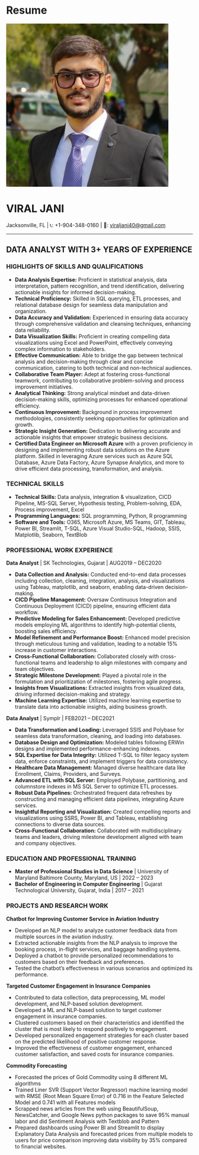 # Resume
![Viral Jani's Profile Picture](https://github.com/Viral-0/UMBC-DATA606-FALL2023-MONDAY/blob/main/Viral_Profile_Photo_3.jpeg)
# VIRAL JANI
Jacksonville, FL | 📞: +1-904-348-0160 | 📧: viraljani40@gmail.com

---

## DATA ANALYST WITH 3+ YEARS OF EXPERIENCE

### HIGHLIGHTS OF SKILLS AND QUALIFICATIONS
- **Data Analysis Expertise:** Proficient in statistical analysis, data interpretation, pattern recognition, and trend identification, delivering actionable insights for informed decision-making.
- **Technical Proficiency:** Skilled in SQL querying, ETL processes, and relational database design for seamless data manipulation and organization.
- **Data Accuracy and Validation:** Experienced in ensuring data accuracy through comprehensive validation and cleansing techniques, enhancing data reliability.
- **Data Visualization Skills:** Proficient in creating compelling data visualizations using Excel and PowerPoint, effectively conveying complex information to stakeholders.
- **Effective Communication:** Able to bridge the gap between technical analysis and decision-making through clear and concise communication, catering to both technical and non-technical audiences.
- **Collaborative Team Player:** Adept at fostering cross-functional teamwork, contributing to collaborative problem-solving and process improvement initiatives.
- **Analytical Thinking:** Strong analytical mindset and data-driven decision-making skills, optimizing processes for enhanced operational efficiency.
- **Continuous Improvement:** Background in process improvement methodologies, consistently seeking opportunities for optimization and growth.
- **Strategic Insight Generation:** Dedication to delivering accurate and actionable insights that empower strategic business decisions.
- **Certified Data Engineer on Microsoft Azure** with a proven proficiency in designing and implementing robust data solutions on the Azure platform. Skilled in leveraging Azure services such as Azure SQL Database, Azure Data Factory, Azure Synapse Analytics, and more to drive efficient data processing, transformation, and analysis.

### TECHNICAL SKILLS
- **Technical Skills:** Data analysis, integration & visualization, CICD Pipeline, MS-SQL Server, Hypothesis testing, Problem-solving, EDA, Process improvement, Excel 
- **Programming Languages:** SQL programming, Python, R programming
- **Software and Tools:** O365, Microsoft Azure, MS Teams, GIT, Tableau, Power BI, Streamlit, T-SQL, Azure Visual Studio-SQL, Hadoop, SSIS, Matplotlib, Seaborn, TextBlob

### PROFESSIONAL WORK EXPERIENCE
**Data Analyst** | SK Technologies, Gujarat | AUG2019 – DEC2020
- **Data Collection and Analysis:** Conducted end-to-end data processes including collection, cleaning, integration, analysis, and visualizations using Tableau, matplotlib, and seaborn, enabling data-driven decision-making.
- **CICD Pipeline Management:** Oversaw Continuous Integration and Continuous Deployment (CICD) pipeline, ensuring efficient data workflow.
- **Predictive Modeling for Sales Enhancement:** Developed predictive models employing ML algorithms to identify high-potential clients, boosting sales efficiency.
- **Model Refinement and Performance Boost:** Enhanced model precision through meticulous tuning and validation, leading to a notable 15% increase in customer interactions.
- **Cross-Functional Collaboration:** Collaborated closely with cross-functional teams and leadership to align milestones with company and team objectives.
- **Strategic Milestone Development:** Played a pivotal role in the formulation and prioritization of milestones, fostering agile progress.
- **Insights from Visualizations:** Extracted insights from visualized data, driving informed decision-making and strategy.
- **Machine Learning Expertise:** Utilized machine learning expertise to translate data into actionable insights, aiding business growth.

**Data Analyst** | Symplr | FEB2021 – DEC2021
- **Data Transformation and Loading:** Leveraged SSIS and Polybase for seamless data transformation, cleaning, and loading into databases.
- **Database Design and Optimization:** Modeled tables following ERWin designs and implemented performance-enhancing indexes.
- **SQL Expertise for Data Integrity:** Utilized T-SQL to filter legacy system data, enforce constraints, and implement triggers for data consistency.
- **Healthcare Data Management:** Managed diverse healthcare data like Enrollment, Claims, Providers, and Surveys.
- **Advanced ETL with SQL Server:** Employed Polybase, partitioning, and columnstore indexes in MS SQL Server to optimize ETL processes.
- **Robust Data Pipelines:** Orchestrated frequent data refreshes by constructing and managing efficient data pipelines, integrating Azure services.
- **Insightful Reporting and Visualization:** Created compelling reports and visualizations using SSRS, Power BI, and Tableau, establishing connections to diverse data sources.
- **Cross-Functional Collaboration:** Collaborated with multidisciplinary teams and leaders, driving milestone development aligned with team and company objectives.

### EDUCATION AND PROFESSIONAL TRAINING
- **Master of Professional Studies in Data Science** | University of Maryland Baltimore County, Maryland, US | 2022 – 2023
- **Bachelor of Engineering in Computer Engineering** | Gujarat Technological University, Gujarat, India | 2017 – 2021

### PROJECTS AND RESEARCH WORK
**Chatbot for Improving Customer Service in Aviation Industry**
- Developed an NLP model to analyze customer feedback data from multiple sources in the aviation industry.
- Extracted actionable insights from the NLP analysis to improve the booking process, in-flight services, and baggage handling systems.
- Deployed a chatbot to provide personalized recommendations to customers based on their feedback and preferences.
- Tested the chatbot’s effectiveness in various scenarios and optimized its performance.

**Targeted Customer Engagement in Insurance Companies**
- Contributed to data collection, data preprocessing, ML model development, and NLP-based solution development.
-	Developed a ML and NLP-based solution to target customer engagement in insurance companies.
-	Clustered customers based on their characteristics and identified the cluster that is most likely to respond positively to engagement.
-	Developed personalized engagement strategies for each cluster based on the predicted likelihood of positive customer response.
-	Improved the effectiveness of customer engagement, enhanced customer satisfaction, and saved costs for insurance companies.

**Commodity Forecasting**
-	Forecasted the prices of Gold Commodity using 8 different ML algorithms
-	Trained Liner SVR (Support Vector Regressor) machine learning model with RMSE (Root Mean Square Error) of 0.716 in the Feature Selected Model and 0.741 with all Features models
-	Scrapped news articles from the web using BeautifulSoup, NewsCatcher, and Google News python packages to save 95% manual labor and did Sentiment Analysis with Textblob and Pattern
-	Prepared dashboards using Power BI and Streamlit to display Explanatory Data Analysis and forecasted prices from multiple models to users for price comparison improving data visibility by 35% compared to financial websites.
